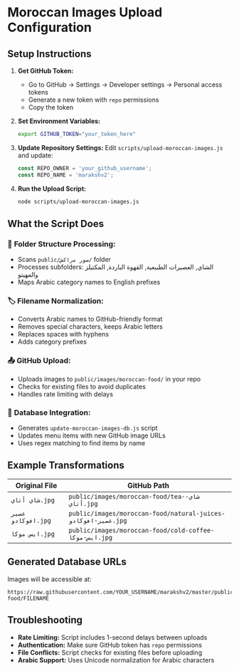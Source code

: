 # Moroccan Images Upload Configuration

## Setup Instructions

1. **Get GitHub Token:**
   - Go to GitHub → Settings → Developer settings → Personal access tokens
   - Generate a new token with `repo` permissions
   - Copy the token

2. **Set Environment Variables:**
   ```bash
   export GITHUB_TOKEN="your_token_here"
   ```

3. **Update Repository Settings:**
   Edit `scripts/upload-moroccan-images.js` and update:
   ```javascript
   const REPO_OWNER = 'your_github_username';
   const REPO_NAME = 'marakshv2';
   ```

4. **Run the Upload Script:**
   ```bash
   node scripts/upload-moroccan-images.js
   ```

## What the Script Does

### 📁 **Folder Structure Processing:**
- Scans `public/صور مراكش/` folder
- Processes subfolders: الشاي, العصيرات الطبيعية, القهوة الباردة, المكتيلز والمهيتو
- Maps Arabic category names to English prefixes

### 🏷️ **Filename Normalization:**
- Converts Arabic names to GitHub-friendly format
- Removes special characters, keeps Arabic letters
- Replaces spaces with hyphens
- Adds category prefixes

### 📤 **GitHub Upload:**
- Uploads images to `public/images/moroccan-food/` in your repo
- Checks for existing files to avoid duplicates
- Handles rate limiting with delays

### 🔄 **Database Integration:**
- Generates `update-moroccan-images-db.js` script
- Updates menu items with new GitHub image URLs
- Uses regex matching to find items by name

## Example Transformations

| Original File | GitHub Path |
|---------------|-------------|
| `شاي أتاي.jpg` | `public/images/moroccan-food/tea-شاي-أتاي.jpg` |
| `عصير افوكادو.jpg` | `public/images/moroccan-food/natural-juices-عصير-افوكادو.jpg` |
| `ايس موكا.jpg` | `public/images/moroccan-food/cold-coffee-ايس-موكا.jpg` |

## Generated Database URLs

Images will be accessible at:
```
https://raw.githubusercontent.com/YOUR_USERNAME/marakshv2/master/public/images/moroccan-food/FILENAME
```

## Troubleshooting

- **Rate Limiting:** Script includes 1-second delays between uploads
- **Authentication:** Make sure GitHub token has `repo` permissions
- **File Conflicts:** Script checks for existing files before uploading
- **Arabic Support:** Uses Unicode normalization for Arabic characters







